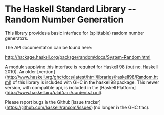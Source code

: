 

The Haskell Standard Library -- Random Number Generation
========================================================

This library provides a basic interface for (splittable) random number generators.

The API documentation can be found here:

   http://hackage.haskell.org/package/random/docs/System-Random.html

A module supplying this interface is required for Haskell 98 (but not Haskell
2010). An older [version]
(http://www.haskell.org/ghc/docs/latest/html/libraries/haskell98/Random.html)
of this library is included with GHC in the haskell98 package. This newer
version, with compatible api, is included in the [Haskell Platform]
(http://www.haskell.org/platform/contents.html).

Please report bugs in the Github [issue tracker] (https://github.com/haskell/random/issues) (no longer in the GHC trac).
